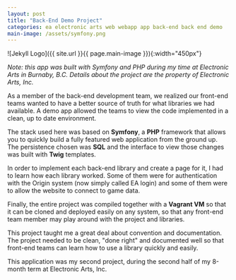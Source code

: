 ```yaml
---
layout: post
title: "Back-End Demo Project"
categories: ea electronic arts web webapp app back-end back end demo
main-image: /assets/symfony.png
---
```


![Jekyll Logo]({{ site.url }}{{ page.main-image }}){:width="450px"}

_Note: this app was built with Symfony and PHP during my time at Electronic Arts in Burnaby, B.C. Details about the project are the property of Electronic Arts, Inc._

As a member of the back-end development team, we realized our front-end teams wanted to have a better source of truth for what libraries we had available. A demo app allowed the teams to view the code implemented in a clean, up to date environment.

The stack used here was based on **Symfony**, a **PHP** framework that allows you to quickly build a fully featured web application from the ground up. The persistence chosen was **SQL** and the interface to view those changes was built with **Twig** templates.

In order to implement each back-end library and create a page for it, I had to learn how each library worked. Some of them were for authentication with the Origin system (now simply called EA login) and some of them were to allow the website to connect to game data.

Finally, the entire project was compiled together with a **Vagrant VM** so that it can be cloned and deployed easily on any system, so that any front-end team member may play around with the project and libraries.

This project taught me a great deal about convention and documentation. The project needed to be clean, "done right" and documented well so that front-end teams can learn how to use a library quickly and easily.

This application was my second project, during the second half of my 8-month term at Electronic Arts, Inc.
